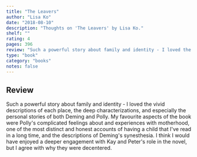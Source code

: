 ```yaml
---
title: "The Leavers"
author: "Lisa Ko"
date: "2018-08-10"
description: "Thoughts on 'The Leavers' by Lisa Ko."
shelf: ""
rating: 4
pages: 396
review: "Such a powerful story about family and identity - I loved the vivid descriptions of each place, the deep characterizations, and especially the personal stories of both Deming and Polly. My favourite aspects of the book were Polly's complicated feelings about and experiences with motherhood, one of the most distinct and honest accounts of having a child that I've read in a long time, and the descriptions of Deming's synesthesia. I think I would have enjoyed a deeper engagement with Kay and Peter's role in the novel, but I agree with why they were decentered."
type: "book"
category: "books"
notes: false
---
```


## Review

Such a powerful story about family and identity - I loved the vivid descriptions of each place, the deep characterizations, and especially the personal stories of both Deming and Polly. My favourite aspects of the book were Polly's complicated feelings about and experiences with motherhood, one of the most distinct and honest accounts of having a child that I've read in a long time, and the descriptions of Deming's synesthesia. I think I would have enjoyed a deeper engagement with Kay and Peter's role in the novel, but I agree with why they were decentered.
